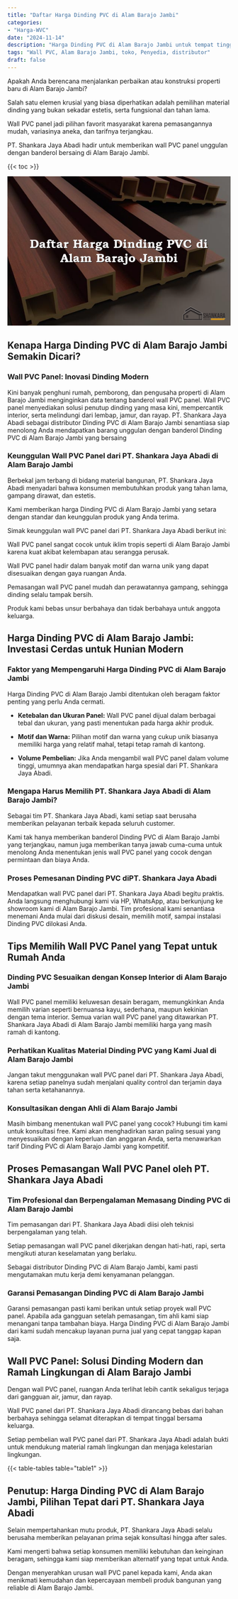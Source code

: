 ```yaml
---
title: "Daftar Harga Dinding PVC di Alam Barajo Jambi"
categories: 
- "Harga-WVC"
date: "2024-11-14"
description: "Harga Dinding PVC di Alam Barajo Jambi untuk tempat tinggal, kantor, dan toko. Material berkualitas, variasi motif, warna menarik, dengan layanan instalasi oleh teknisi berpengalaman dan jaminan resmi!|Servis distribusi Dinding PVC di Alam Barajo Jambi untuk keperluan tempat tinggal, perkantoran, atau gerai, beserta material terbaik dan pemasangan oleh tenaga ahli ahli dan garansi resmi.|Alternatif Dinding PVC di Alam Barajo Jambi yang terbukti untuk tempat tinggal, perkantoran, serta toko, bersama produk terbaik dan pemasangan dikerjakan oleh tim ahli dan garansi resmi.|Penjualan Dinding PVC di Alam Barajo Jambi untuk tempat tinggal, kantor, dan gerai, beserta panel berkualitas dan pemasangan ditangani oleh teknisi ahli, dilengkapi dengan kepastian resmi.}"
tags: "Wall PVC, Alam Barajo Jambi, toko, Penyedia, distributor"
draft: false
---
```


Apakah Anda berencana menjalankan perbaikan atau konstruksi properti baru di Alam Barajo Jambi?

Salah satu elemen krusial yang biasa diperhatikan adalah pemilihan material dinding yang bukan sekadar estetis, serta fungsional dan tahan lama.

Wall PVC panel jadi pilihan favorit masyarakat karena pemasangannya mudah, variasinya aneka, dan tarifnya terjangkau.

PT. Shankara Jaya Abadi hadir untuk memberikan wall PVC panel unggulan dengan banderol bersaing di Alam Barajo Jambi.

{{< toc >}}

![Daftar Harga Dinding PVC di Alam Barajo Jambi](/images/Harga-WVC/Daftar-Harga-Dinding-PVC-di-Alam-Barajo-Jambi.png)


## Kenapa Harga Dinding PVC di Alam Barajo Jambi Semakin Dicari?

### Wall PVC Panel: Inovasi Dinding Modern

Kini banyak penghuni rumah, pemborong, dan pengusaha properti di Alam Barajo Jambi menginginkan data tentang banderol wall PVC panel. Wall PVC panel menyediakan solusi penutup dinding yang masa kini, mempercantik interior, serta melindungi dari lembap, jamur, dan rayap. PT. Shankara Jaya Abadi sebagai distributor Dinding PVC di Alam Barajo Jambi senantiasa siap menolong Anda mendapatkan barang unggulan dengan banderol Dinding PVC di Alam Barajo Jambi yang bersaing

### Keunggulan Wall PVC Panel dari PT. Shankara Jaya Abadi di Alam Barajo Jambi

Berbekal jam terbang di bidang material bangunan, PT. Shankara Jaya Abadi menyadari bahwa konsumen membutuhkan produk yang tahan lama, gampang dirawat, dan estetis.

Kami memberikan harga Dinding PVC di Alam Barajo Jambi yang setara dengan standar dan keunggulan produk yang Anda terima.

Simak keunggulan wall PVC panel dari PT. Shankara Jaya Abadi berikut ini:

Wall PVC panel sangat cocok untuk iklim tropis seperti di Alam Barajo Jambi karena kuat akibat kelembapan atau serangga perusak.

Wall PVC panel hadir dalam banyak motif dan warna unik yang dapat disesuaikan dengan gaya ruangan Anda.

Pemasangan wall PVC panel mudah dan perawatannya gampang, sehingga dinding selalu tampak bersih.

Produk kami bebas unsur berbahaya dan tidak berbahaya untuk anggota keluarga.

## Harga Dinding PVC di Alam Barajo Jambi: Investasi Cerdas untuk Hunian Modern

### Faktor yang Mempengaruhi Harga Dinding PVC di Alam Barajo Jambi

Harga Dinding PVC di Alam Barajo Jambi ditentukan oleh beragam faktor penting yang perlu Anda cermati.

- **Ketebalan dan Ukuran Panel:** Wall PVC panel dijual dalam berbagai tebal dan ukuran, yang pasti menentukan pada harga akhir produk.

- **Motif dan Warna:** Pilihan motif dan warna yang cukup unik biasanya memiliki harga yang relatif mahal, tetapi tetap ramah di kantong.

- **Volume Pembelian:** Jika Anda mengambil wall PVC panel dalam volume tinggi, umumnya akan mendapatkan harga spesial dari PT. Shankara Jaya Abadi.

### Mengapa Harus Memilih PT. Shankara Jaya Abadi di Alam Barajo Jambi?

Sebagai tim PT. Shankara Jaya Abadi, kami setiap saat berusaha memberikan pelayanan terbaik kepada seluruh customer.

Kami tak hanya memberikan banderol Dinding PVC di Alam Barajo Jambi yang terjangkau, namun juga memberikan tanya jawab cuma-cuma untuk menolong Anda menentukan jenis wall PVC panel yang cocok dengan permintaan dan biaya Anda.

### Proses Pemesanan Dinding PVC diPT. Shankara Jaya Abadi

Mendapatkan wall PVC panel dari PT. Shankara Jaya Abadi begitu praktis. Anda langsung menghubungi kami via HP, WhatsApp, atau berkunjung ke showroom kami di Alam Barajo Jambi. Tim profesional kami senantiasa menemani Anda mulai dari diskusi desain, memilih motif, sampai instalasi Dinding PVC dilokasi Anda.

## Tips Memilih Wall PVC Panel yang Tepat untuk Rumah Anda

### Dinding PVC Sesuaikan dengan Konsep Interior di Alam Barajo Jambi

Wall PVC panel memiliki keluwesan desain beragam, memungkinkan Anda memilih varian seperti bernuansa kayu, sederhana, maupun kekinian dengan tema interior. Semua varian wall PVC panel yang ditawarkan PT. Shankara Jaya Abadi di Alam Barajo Jambi memiliki harga yang masih ramah di kantong.

### Perhatikan Kualitas Material Dinding PVC yang Kami Jual di Alam Barajo Jambi

Jangan takut menggunakan wall PVC panel dari PT. Shankara Jaya Abadi, karena setiap panelnya sudah menjalani quality control dan terjamin daya tahan serta ketahanannya.

### Konsultasikan dengan Ahli di Alam Barajo Jambi

Masih bimbang menentukan wall PVC panel yang cocok? Hubungi tim kami untuk konsultasi free. Kami akan menghadirkan saran paling sesuai yang menyesuaikan dengan keperluan dan anggaran Anda, serta menawarkan tarif Dinding PVC di Alam Barajo Jambi yang kompetitif.

## Proses Pemasangan Wall PVC Panel oleh PT. Shankara Jaya Abadi

### Tim Profesional dan Berpengalaman Memasang Dinding PVC di Alam Barajo Jambi

Tim pemasangan dari PT. Shankara Jaya Abadi diisi oleh teknisi berpengalaman yang telah.

Setiap pemasangan wall PVC panel dikerjakan dengan hati-hati, rapi, serta mengikuti aturan keselamatan yang berlaku.

Sebagai distributor Dinding PVC di Alam Barajo Jambi, kami pasti mengutamakan mutu kerja demi kenyamanan pelanggan.

### Garansi Pemasangan Dinding PVC di Alam Barajo Jambi

Garansi pemasangan pasti kami berikan untuk setiap proyek wall PVC panel. Apabila ada gangguan setelah pemasangan, tim ahli kami siap menangani tanpa tambahan biaya. Harga Dinding PVC di Alam Barajo Jambi dari kami sudah mencakup layanan purna jual yang cepat tanggap kapan saja.

## Wall PVC Panel: Solusi Dinding Modern dan Ramah Lingkungan di Alam Barajo Jambi

Dengan wall PVC panel, ruangan Anda terlihat lebih cantik sekaligus terjaga dari gangguan air, jamur, dan rayap.

Wall PVC panel dari PT. Shankara Jaya Abadi dirancang bebas dari bahan berbahaya sehingga selamat diterapkan di tempat tinggal bersama keluarga.

Setiap pembelian wall PVC panel dari PT. Shankara Jaya Abadi adalah bukti untuk mendukung material ramah lingkungan dan menjaga kelestarian lingkungan.

{{< table-tables table="table1" >}}

## Penutup: Harga Dinding PVC di Alam Barajo Jambi, Pilihan Tepat dari PT. Shankara Jaya Abadi

Selain mempertahankan mutu produk, PT. Shankara Jaya Abadi selalu berusaha memberikan pelayanan prima sejak konsultasi hingga after sales.

Kami mengerti bahwa setiap konsumen memiliki kebutuhan dan keinginan beragam, sehingga kami siap memberikan alternatif yang tepat untuk Anda.

Dengan menyerahkan urusan wall PVC panel kepada kami, Anda akan menikmati kemudahan dan kepercayaan membeli produk bangunan yang reliable di Alam Barajo Jambi.